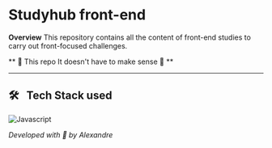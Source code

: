 # Studyhub front-end

**Overview**
This repository contains all the content of front-end studies to carry out front-focused challenges.

** 👻 This repo It doesn't have to make sense 👻 **

---

## 🛠 &nbsp; Tech Stack used 
![Javascript](https://img.shields.io/badge/-javascript-05122A?style=flat&logo=javascript)&nbsp;

*Developed with :purple_heart: by Alexandre*  
